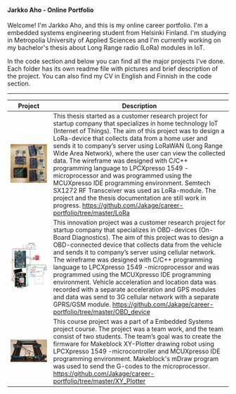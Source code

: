 #### Jarkko Aho - Online Portfolio

Welcome! I'm Jarkko Aho, and this is my online career portfolio. I'm a embedded systems engineering student from Helsinki Finland. I'm studying in Metropolia University of Applied Sciences and I'm currently working on my bachelor's thesis about Long Range radio (LoRa) modules in IoT.  
  
In the code section and below you can find all the major projects I've done. Each folder has its own readme file with pictures and brief description of the project. You can also find my CV in English and Finnish in the code section.  
  
--------------------------------------------------------------------------------------
  
| Project  | Description  |
| ------------- | ------------- |
| ![](https://github.com/Jakage/career-portfolio/blob/master/LoRa/Pictures/LoRa_prototype_v05.jpg)  | This thesis started as a customer research project for startup company that specializes in home technology IoT (Internet of Things). The aim of this project was to design a LoRa-device that collects data from a home user and sends it to company’s server using LoRaWAN (Long Range Wide Area Network), where the user can view the collected data. The wireframe was designed with C/C++ programming language to LPCXpresso 1549 -microprocessor and was programmed using the MCUXpresso IDE programming environment. Semtech SX1272 RF Transceiver was used as LoRa-module. The project and the thesis documentation are still work in progress. https://github.com/Jakage/career-portfolio/tree/master/LoRa   |
| ![](https://github.com/Jakage/career-portfolio/blob/master/OBD_device/Pictures/Circuit_diagram_Innovationproject_prototype.png)  | This innovation project was a customer research project for startup company that specializes in OBD-devices (On-Board Diagnostics). The aim of this project was to design a OBD-connected device that collects data from the vehicle and sends it to company’s server using cellular network. The wireframe was designed with C/C++ programming language to LPCXpresso 1549 -microprocessor and was programmed using the MCUXpresso IDE programming environment. Vehicle acceleration and location data was recorded with a separate acceleration and GPS modules and data was send to 3G cellular network with a separate GPRS/GSM module. https://github.com/Jakage/career-portfolio/tree/master/OBD_device  |
| ![](https://github.com/Jakage/career-portfolio/blob/master/XY_Plotter/docs/xyplotter.jpg)  | This course project was a part of a Embedded Systems project course. The project was a team work, and the team consist of two students. The team’s goal was to create the firmware for Makeblock XY-Plotter drawing robot using LPCXpresso 1549 -microcontroller and MCUXpresso IDE programming environment. Makeblock's mDraw program was used to send the G-codes to the microprocessor. https://github.com/Jakage/career-portfolio/tree/master/XY_Plotter  |


